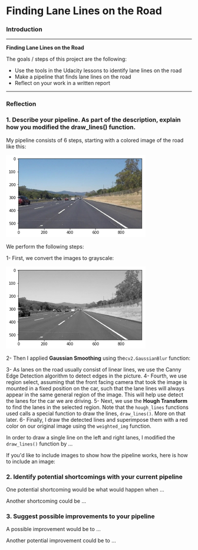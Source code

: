 # **Finding Lane Lines on the Road** 

### Introduction

---

**Finding Lane Lines on the Road**

The goals / steps of this project are the following:
* Use the tools in the Udacity lessons to identify lane lines on the road
* Make a pipeline that finds lane lines on the road
* Reflect on your work in a written report


[//]: # (Image References)

[image1]: ./examples/writeup_image1.png "Original Image"
[image2]: ./examples/writeup_image2.png "Grayscale Image"

---

### Reflection

### 1. Describe your pipeline. As part of the description, explain how you modified the draw_lines() function.

My pipeline consists of 6 steps, starting with a colored image of the road like this:

![alt text][image1]

We perform the following steps:

1- First, we convert the images to grayscale:

![alt text][image2]

2- Then I applied **Gaussian Smoothing** using the`cv2.GaussianBlur` function:

3- As lanes on the road usually consist of linear lines, we use the Canny Edge Detection algorithm to detect edges in the picture.
4- Fourth, we use region select, assuming that the front facing camera that took the image is mounted in a fixed position on the car, such that the lane lines will always appear in the same general region of the image. This will help use detect the lanes for the car we are driving. 
5- Next, we use the **Hough Transform** to find the lanes in the selected region. Note that the `hough_lines` functions used calls a special function to draw the lines, `draw_lines()`. More on that later.
6- Finally, I draw the detected lines and superimpose them with a red color on our original image using the `weighted_img` function.

In order to draw a single line on the left and right lanes, I modified the `draw_lines()` function by ...

If you'd like to include images to show how the pipeline works, here is how to include an image: 




### 2. Identify potential shortcomings with your current pipeline


One potential shortcoming would be what would happen when ... 

Another shortcoming could be ...


### 3. Suggest possible improvements to your pipeline

A possible improvement would be to ...

Another potential improvement could be to ...
